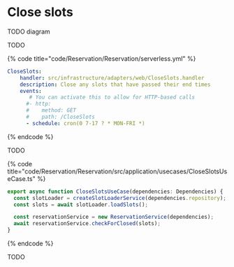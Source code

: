 # Close slots

TODO diagram

TODO

{% code title="code/Reservation/Reservation/serverless.yml" %}
```yaml
CloseSlots:
    handler: src/infrastructure/adapters/web/CloseSlots.handler
    description: Close any slots that have passed their end times
    events:
       # You can activate this to allow for HTTP-based calls
      #- http:
      #    method: GET
      #    path: /CloseSlots
      - schedule: cron(0 7-17 ? * MON-FRI *)
```
{% endcode %}

TODO

{% code title="code/Reservation/Reservation/src/application/usecases/CloseSlotsUseCase.ts" %}
```typescript
export async function CloseSlotsUseCase(dependencies: Dependencies) {
  const slotLoader = createSlotLoaderService(dependencies.repository);
  const slots = await slotLoader.loadSlots();

  const reservationService = new ReservationService(dependencies);
  await reservationService.checkForClosed(slots);
}
```
{% endcode %}

TODO
